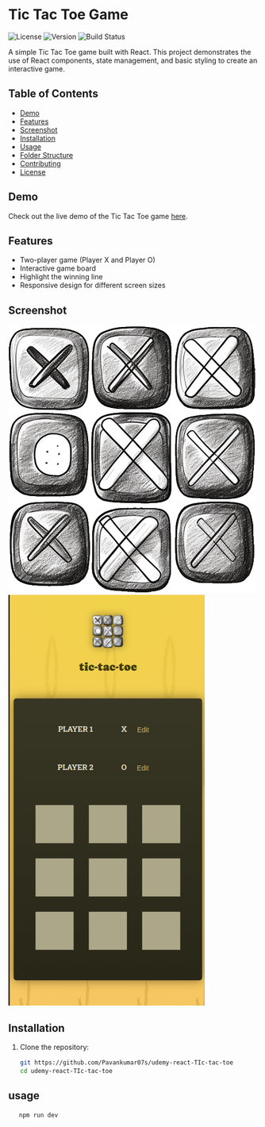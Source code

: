 # Tic Tac Toe Game
![License](https://img.shields.io/badge/license-MIT-blue.svg)
![Version](https://img.shields.io/badge/version-1.0.0-brightgreen.svg)
![Build Status](https://img.shields.io/badge/build-passing-brightgreen.svg)

A simple Tic Tac Toe game built with React. This project demonstrates the use of React components, state management, and basic styling to create an interactive game.

## Table of Contents

- [Demo](#demo)
- [Features](#features)
- [Screenshot](#screenshot)
- [Installation](#installation)
- [Usage](#usage)
- [Folder Structure](#folder-structure)
- [Contributing](#contributing)
- [License](#license)

## Demo

Check out the live demo of the Tic Tac Toe game [here](#).

## Features

- Two-player game (Player X and Player O)
- Interactive game board
- Highlight the winning line
- Responsive design for different screen sizes

## Screenshot


 <img src="https://github.com/Pavankumar07s/udemy-react-TIc-tac-toe/blob/master/public/game-logo.png"></img>
 ![Tic Tac Toe Screenshot](https://github.com/Pavankumar07s/udemy-react-TIc-tac-toe/blob/master/public/home.png)
## Installation

1. Clone the repository:

   ```bash
   git https://github.com/Pavankumar07s/udemy-react-TIc-tac-toe
   cd udemy-react-TIc-tac-toe

## usage
   ```sh
      npm run dev
